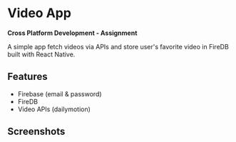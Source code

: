 # Video App

**Cross Platform Development - Assignment**

A simple app fetch videos via APIs and store user's favorite video in FireDB built with React Native.

## Features
- Firebase (email & password)
- FireDB
- Video APIs (dailymotion)

## Screenshots

